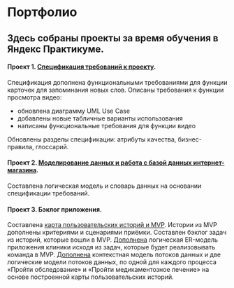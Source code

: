 # Портфолио 
## Здесь собраны проекты за время обучения в Яндекс Практикуме.
#### Проект 1. [Спецификация требований к проекту](https://docs.google.com/document/d/1qZ9_XMZNPVOou7YlnqjnTdfpHF4pz4OLcqbWqGVJ9yI/edit?usp=sharing). 
Спецификация дополнена функциональными требованиями для функции карточек для запоминания новых слов.
Описаны требования к функции просмотра видео: 
- обновлена диаграмму UML Use Case
- добавлены новые табличные варианты использования
- написаны функциональные требования для функции видео

Обновлены разделы спецификации: атрибуты качества, бизнес-правила, глоссарий.

#### Проект 2. [Моделирование данных и работа с базой данных интернет-магазина](https://disk.yandex.ru/edit/d/_2iJ6LvA_YN5Ke0kD5ggliPegnqahzm72s0qoIz-cKg6QW8tRm05bnJodw).
Составлена логическая модель и словарь данных на основании спецификации требований.

#### Проект 3. Бэклог приложения.
Составлена [карта пользовательских историй и MVP](https://miro.com/app/board/uXjVM5K0zN4=/). Истории из MVP дополнены критериями и сценариями приёмки. Составлен бэклог задач из историй, которые вошли в MVP. 
[Дополнена](https://app.diagrams.net/#G1LTjkf7zhA6SGCKSg0PrnPrVGA3Iqz3p7) логическая ER-модель приложения клиники исходя из задач, которые будет реализовывать команда в MVP.
[Дополнена](https://app.diagrams.net/#G1l5_ArzTdKGVRb7QBZv_62DKa3N5jD_dV#%7B%22pageId%22%3A%225hfhekeH1kYWlCb4wukP%22%7D) контекстная модель потоков данных и две логические модели потоков данных, по одной для каждого процесса «Пройти обследование» и «Пройти медикаментозное лечение» на основе построенной карты пользовательских историй.
